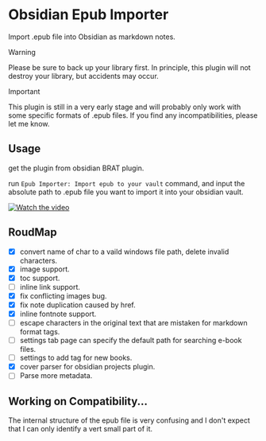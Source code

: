 # Obsidian Epub Importer

Import .epub file into Obsidian as markdown notes.

> [!WARNING]
> Please be sure to back up your library first. In principle, this plugin will not destroy your library, but accidents may occur.

> [!IMPORTANT]
> This plugin is still in a very early stage and will probably only work with some specific formats of .epub files. If you find any incompatibilities, please let me know.

## Usage

get the plugin from obsidian BRAT plugin.

run `Epub Importer: Import epub to your vault` command, 
and input the absolute path to .epub file you want to import it into your obsidian vault.

[![Watch the video](https://img.youtube.com/vi/SH3OuDLdMQw/hqdefault.jpg)](https://www.youtube.com/embed/SH3OuDLdMQw)

## RoudMap

- [x] convert name of char to a vaild windows file path, delete invalid characters.
- [x] image support.
- [x] toc support.
- [ ] inline link support.
- [x] fix conflicting images bug.
- [x] fix note duplication caused by href.
- [x] inline fontnote support.
- [ ] escape characters in the original text that are mistaken for markdown format tags.
- [ ] settings tab page can specify the default path for searching e-book files.
- [ ] settings to add tag for new books.
- [x] cover parser for obsidian projects plugin.
- [ ] Parse more metadata.

## Working on Compatibility...

The internal structure of the epub file is very confusing and I don't expect that I can only identify a vert small part of it.
